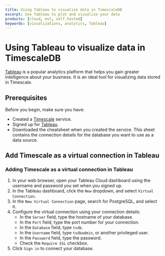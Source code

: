 ```yaml
---
title: Using Tableau to visualize data in TimescaleDB
excerpt: Use Tableau to plot and visualize your data
products: [cloud, mst, self_hosted]
keywords: [visualizations, analytics, Tableau]
---
```


# Using Tableau to visualize data in TimescaleDB

[Tableau][get-tableau] is a popular analytics platform that helps you gain
greater intelligence about your business. It is an ideal tool for visualizing
data stored in Timescale. 

## Prerequisites

Before you begin, make sure you have:

*   Created a [Timescale][cloud-login] service.
*   Signed up for [Tableau][get-tableau].
*   Downloaded the cheatsheet when you created the service. This sheet contains
    the connection details for the database you want to use as a data source.

## Add Timescale as a virtual connection in Tableau

<Procedure>

### Adding Timescale as a virtual connection in Tableau

1.  In your web browser, open your Tableau Cloud dashboard using the username
    and password you set when you signed up.
1.  In the Tableau dashboard, click the `New` dropdown, and select
    `Virtual Connection`.
1.  In the `New Virtual Connection` page, search for PostgreSQL, and select it.
1.  Configure the virtual connection using your connection details:
    *   In the `Server` field, type the hostname of your database.
    *   In the `Port` field, type the port number for your connection.
    *   In the `Database` field, type `tsdb`.
    *   In the `Username` field, type `tsdbadmin`, or another privileged user.
    *   In the `Password` field, type the password.
    *   Check the `Require SSL` checkbox.
1.  Click `Sign in` to connect your database.

</Procedure>

[get-tableau]: https://www.tableau.com/products/trial
[cloud-login]: https://console.cloud.timescale.com/
